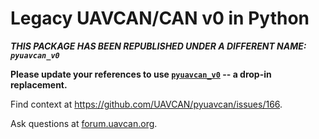 Legacy UAVCAN/CAN v0 in Python
==============================

***THIS PACKAGE HAS BEEN REPUBLISHED UNDER A DIFFERENT NAME: `pyuavcan_v0`***

**Please update your references to use [`pyuavcan_v0`](https://pypi.org/project/pyuavcan-v0/) -- a drop-in replacement.**

Find context at <https://github.com/UAVCAN/pyuavcan/issues/166>.

Ask questions at [forum.uavcan.org](https://forum.uavcan.org).
